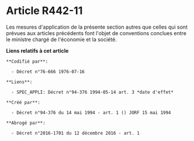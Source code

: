 # Article R442-11

Les mesures d'application de la présente section autres que celles qui sont prévues aux articles précédents font l'objet de
conventions conclues entre le ministre chargé de l'économie et la société.

**Liens relatifs à cet article**

	**Codifié par**:

	  - Décret n°76-666 1976-07-16

	**Liens**:

	  - SPEC_APPLI: Décret n°94-376 1994-05-14 art. 3 *date d'effet*

	**Créé par**:

	  - Décret n°94-376 du 14 mai 1994 - art. 1 () JORF 15 mai 1994

	**Abrogé par**:

	  - Décret n°2016-1701 du 12 décembre 2016 - art. 1
